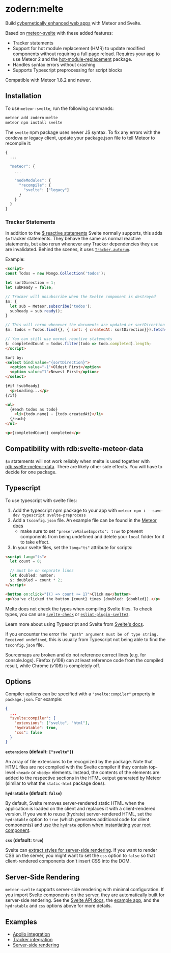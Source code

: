 # zodern:melte

Build [cybernetically enhanced web apps](https://svelte.dev) with Meteor and Svelte.

Based on [meteor-svelte](https://github.com/meteor-svelte/meteor-svelte/pull/30) with these added features:

- Tracker statements
- Support for hot module replacement (HMR) to update modified components without requiring a full page reload. Requires your app to use Meteor 2 and the [hot-module-replacement](https://docs.meteor.com/packages/hot-module-replacement.html) package.
- Handles syntax errors without crashing
- Supports Typescript preprocessing for script blocks

Compatible with Meteor 1.8.2 and newer.

## Installation

To use `meteor-svelte`, run the following commands:

```bash
meteor add zodern:melte
meteor npm install svelte
```

The `svelte` npm package uses newer JS syntax. To fix any errors with the cordova or legacy client, update your package.json file to tell Meteor to recompile it:

```js
{
  ...

  "meteor": {
    ...

    "nodeModules": {
      "recompile": {
        "svelte": ["legacy"]
      }
    }
  }
}
```

### Tracker Statements

In addition to the [$ reactive statements](https://svelte.dev/docs#3_$_marks_a_statement_as_reactive) Svelte normally supports, this adds `$m` tracker statements. They behave the same as normal reactive statements, but also rerun whenever any Tracker dependencies they use are invalidated. Behind the scenes, it uses [`Tracker.autorun`](https://docs.meteor.com/api/tracker.html#Tracker-autorun).

Example:

```html
<script>
const Todos = new Mongo.Collection('todos');

let sortDirection = 1;
let subReady = false;

// Tracker will unsubscribe when the Svelte component is destroyed
$m: {
  let sub = Meteor.subscribe('todos');
  subReady = sub.ready();
}

// This will rerun whenever the documents are updated or sortDirection is changed
$m: todos = Todos.find({}, { sort: { createdAt: sortDirection}}).fetch()

// You can still use normal reactive statements
$: completedCount = todos.filter(todo => todo.completed).length;
</script>

Sort by:
<select bind:value="{sortDirection}">
  <option value="-1">Oldest First</option>
  <option value="1">Newest First</option>
</select>

{#if !subReady}
  <p>Loading...</p>
{/if}

<ul>
  {#each todos as todo}
    <li>{todo.name} - {todo.createdAt}</li>
  {/each}
</ul>

<p>{completedCount} completed</p>
```

## Compatibility with rdb:svelte-meteor-data

`$m` statements will not work reliably when melte is used together with [rdb:svelte-meteor-data](https://github.com/rdb/svelte-meteor-data). There are likely other side effects. You will have to decide for one package.

## Typescript

To use typescript with svelte files:

1) Add the typescript npm package to your app with `meteor npm i --save-dev typescript svelte-preprocess`
2) Add a `tsconfig.json` file. An example file can be found in the [Meteor docs](https://guide.meteor.com/build-tool.html#typescript)
   - make sure to set `"preserveValueImports": true` to prevent components from being undefined and delete your `local` folder for it to take effect.
3) In your svelte files, set the `lang="ts"` attribute for scripts:

```html
<script lang="ts">
  let count = 0;

  // must be on separate lines
  let doubled: number;
  $: doubled = count * 2;
</script>

<button on:click="{() => count += 1}">Click me</button>
<p>You've clicked the button {count} times (doubled: {doubled}).</p>
```

Melte does not check the types when compiling Svelte files. To check types, you can use [`svelte-check`](https://www.npmjs.com/package/svelte-check) or [`eslint-plugin-svelte3`](https://github.com/sveltejs/eslint-plugin-svelte3).

Learn more about using Typescript and Svelte from [Svelte's docs](https://github.com/sveltejs/language-tools/blob/master/docs/preprocessors/typescript.md).

If you encounter the error `The "path" argument must be of type string. Received undefined`, this is usually from Typescript not being able to find the `tsconfig.json` file.

Sourcemaps are broken and do not reference correct lines (e.g. for console.logs). Firefox (v108) can at least reference code from the compiled result, while Chrome (v108) is completely off.

## Options

Compiler options can be specified with a `"svelte:compiler"` property in `package.json`. For example:

```json
{
  ...
  "svelte:compiler": {
    "extensions": ["svelte", "html"],
    "hydratable": true,
    "css": false
  }
}
```

**`extensions` (default: `["svelte"]`)**

An array of file extensions to be recognized by the package.
Note that HTML files are not compiled with the Svelte compiler if they contain top-level `<head>` or `<body>` elements.
Instead, the contents of the elements are added to the respective sections in the HTML output generated by Meteor (similar to what the `static-html` package does).

**`hydratable` (default: `false`)**

By default, Svelte removes server-rendered static HTML when the application is loaded on the client and replaces it with a client-rendered version.
If you want to reuse (hydrate) server-rendered HTML, set the `hydratable` option to `true` (which generates additional code for client components) and [use the `hydrate` option when instantiating your root component](https://svelte.dev/docs#Creating_a_component).

**`css` (default: `true`)**

Svelte can [extract styles for server-side rendering](https://svelte.dev/docs#Server-side_component_API).
If you want to render CSS on the server, you might want to set the `css` option to `false` so that client-rendered components don't insert CSS into the DOM.

## Server-Side Rendering

`meteor-svelte` supports server-side rendering with minimal configuration.
If you import Svelte components on the server, they are automatically built for server-side rendering.
See the [Svelte API docs](https://svelte.dev/docs#Server-side_component_API), the [example app](https://github.com/meteor-svelte/ssr-example), and the `hydratable` and `css` options above for more details.

## Examples

* [Apollo integration](https://github.com/meteor-svelte/apollo-example)
* [Tracker integration](https://github.com/meteor-svelte/tracker-example)
* [Server-side rendering](https://github.com/meteor-svelte/ssr-example)
